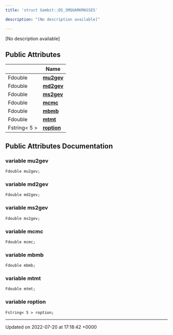 ```yaml
---
title: 'struct Gambit::DS_SMQUARKMASSES'

description: "[No description available]"

---
```









[No description available]

## Public Attributes

|                | Name           |
| -------------- | -------------- |
| Fdouble | **[mu2gev](/documentation/code/classes/structgambit_1_1ds__smquarkmasses/#variable-mu2gev)**  |
| Fdouble | **[md2gev](/documentation/code/classes/structgambit_1_1ds__smquarkmasses/#variable-md2gev)**  |
| Fdouble | **[ms2gev](/documentation/code/classes/structgambit_1_1ds__smquarkmasses/#variable-ms2gev)**  |
| Fdouble | **[mcmc](/documentation/code/classes/structgambit_1_1ds__smquarkmasses/#variable-mcmc)**  |
| Fdouble | **[mbmb](/documentation/code/classes/structgambit_1_1ds__smquarkmasses/#variable-mbmb)**  |
| Fdouble | **[mtmt](/documentation/code/classes/structgambit_1_1ds__smquarkmasses/#variable-mtmt)**  |
| Fstring< 5 > | **[roption](/documentation/code/classes/structgambit_1_1ds__smquarkmasses/#variable-roption)**  |

## Public Attributes Documentation

### variable mu2gev

```
Fdouble mu2gev;
```


### variable md2gev

```
Fdouble md2gev;
```


### variable ms2gev

```
Fdouble ms2gev;
```


### variable mcmc

```
Fdouble mcmc;
```


### variable mbmb

```
Fdouble mbmb;
```


### variable mtmt

```
Fdouble mtmt;
```


### variable roption

```
Fstring< 5 > roption;
```


-------------------------------

Updated on 2022-07-20 at 17:18:42 +0000
